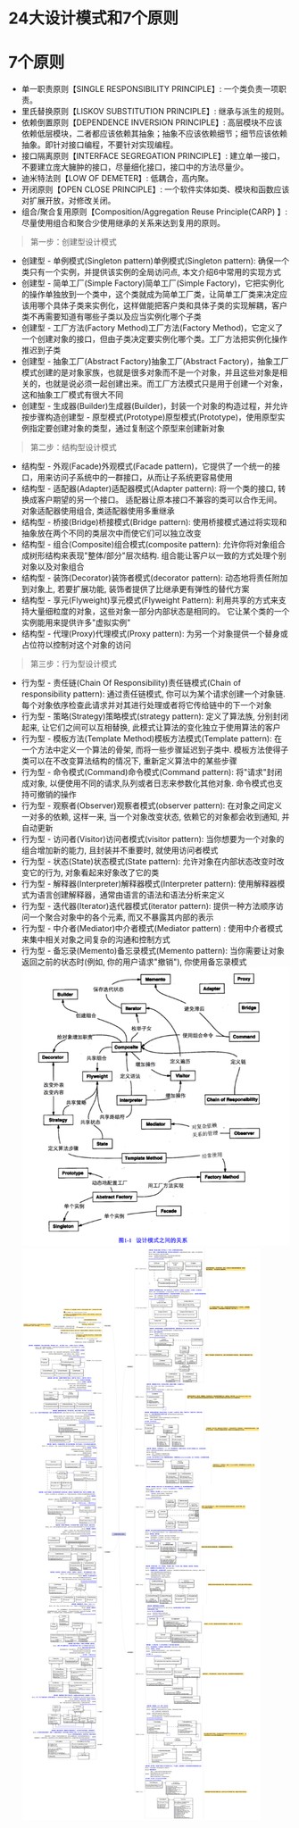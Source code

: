 # 24大设计模式和7个原则
# 7个原则
 - 单一职责原则【SINGLE RESPONSIBILITY PRINCIPLE】: 一个类负责一项职责。
 - 里氏替换原则【LISKOV SUBSTITUTION PRINCIPLE】: 继承与派生的规则。
 - 依赖倒置原则【DEPENDENCE INVERSION PRINCIPLE】: 高层模块不应该依赖低层模块，二者都应该依赖其抽象；抽象不应该依赖细节；细节应该依赖抽象。即针对接口编程，不要针对实现编程。
 - 接口隔离原则【INTERFACE SEGREGATION PRINCIPLE】: 建立单一接口，不要建立庞大臃肿的接口，尽量细化接口，接口中的方法尽量少。
 - 迪米特法则【LOW OF DEMETER】: 低耦合，高内聚。
 - 开闭原则【OPEN CLOSE PRINCIPLE】: 一个软件实体如类、模块和函数应该对扩展开放，对修改关闭。
 - 组合/聚合复用原则【Composition/Aggregation Reuse Principle(CARP) 】: 尽量使用组合和聚合少使用继承的关系来达到复用的原则。


> 第一步：创建型设计模式
 - 创建型 - 单例模式(Singleton pattern)单例模式(Singleton pattern): 确保一个类只有一个实例，并提供该实例的全局访问点, 本文介绍6中常用的实现方式
 - 创建型 - 简单工厂(Simple Factory)简单工厂(Simple Factory)，它把实例化的操作单独放到一个类中，这个类就成为简单工厂类，让简单工厂类来决定应该用哪个具体子类来实例化，这样做能把客户类和具体子类的实现解耦，客户类不再需要知道有哪些子类以及应当实例化哪个子类
 - 创建型 - 工厂方法(Factory Method)工厂方法(Factory Method)，它定义了一个创建对象的接口，但由子类决定要实例化哪个类。工厂方法把实例化操作推迟到子类
 - 创建型 - 抽象工厂(Abstract Factory)抽象工厂(Abstract Factory)，抽象工厂模式创建的是对象家族，也就是很多对象而不是一个对象，并且这些对象是相关的，也就是说必须一起创建出来。而工厂方法模式只是用于创建一个对象，这和抽象工厂模式有很大不同
 - 创建型 - 生成器(Builder)生成器(Builder)，封装一个对象的构造过程，并允许按步骤构造创建型 - 原型模式(Prototype)原型模式(Prototype)，使用原型实例指定要创建对象的类型，通过复制这个原型来创建新对象 
> 第二步：结构型设计模式
 - 结构型 - 外观(Facade)外观模式(Facade pattern)，它提供了一个统一的接口，用来访问子系统中的一群接口，从而让子系统更容易使用
 - 结构型 - 适配器(Adapter)适配器模式(Adapter pattern): 将一个类的接口, 转换成客户期望的另一个接口。 适配器让原本接口不兼容的类可以合作无间。 对象适配器使用组合, 类适配器使用多重继承
 - 结构型 - 桥接(Bridge)桥接模式(Bridge pattern): 使用桥接模式通过将实现和抽象放在两个不同的类层次中而使它们可以独立改变
 - 结构型 - 组合(Composite)组合模式(composite pattern): 允许你将对象组合成树形结构来表现"整体/部分"层次结构. 组合能让客户以一致的方式处理个别对象以及对象组合
 - 结构型 - 装饰(Decorator)装饰者模式(decorator pattern): 动态地将责任附加到对象上, 若要扩展功能, 装饰者提供了比继承更有弹性的替代方案
 - 结构型 - 享元(Flyweight)享元模式(Flyweight Pattern): 利用共享的方式来支持大量细粒度的对象，这些对象一部分内部状态是相同的。 它让某个类的一个实例能用来提供许多"虚拟实例"
 - 结构型 - 代理(Proxy)代理模式(Proxy pattern): 为另一个对象提供一个替身或占位符以控制对这个对象的访问
> 第三步：行为型设计模式
 - 行为型 - 责任链(Chain Of Responsibility)责任链模式(Chain of responsibility pattern): 通过责任链模式, 你可以为某个请求创建一个对象链. 每个对象依序检查此请求并对其进行处理或者将它传给链中的下一个对象
 - 行为型 - 策略(Strategy)策略模式(strategy pattern): 定义了算法族, 分别封闭起来, 让它们之间可以互相替换, 此模式让算法的变化独立于使用算法的客户
 - 行为型 - 模板方法(Template Method)模板方法模式(Template pattern): 在一个方法中定义一个算法的骨架, 而将一些步骤延迟到子类中. 模板方法使得子类可以在不改变算法结构的情况下, 重新定义算法中的某些步骤
 - 行为型 - 命令模式(Command)命令模式(Command pattern): 将"请求"封闭成对象, 以便使用不同的请求,队列或者日志来参数化其他对象. 命令模式也支持可撤销的操作
 - 行为型 - 观察者(Observer)观察者模式(observer pattern): 在对象之间定义一对多的依赖, 这样一来, 当一个对象改变状态, 依赖它的对象都会收到通知, 并自动更新
 - 行为型 - 访问者(Visitor)访问者模式(visitor pattern): 当你想要为一个对象的组合增加新的能力, 且封装并不重要时, 就使用访问者模式
 - 行为型 - 状态(State)状态模式(State pattern): 允许对象在内部状态改变时改变它的行为, 对象看起来好象改了它的类
 - 行为型 - 解释器(Interpreter)解释器模式(Interpreter pattern): 使用解释器模式为语言创建解释器，通常由语言的语法和语法分析来定义
 - 行为型 - 迭代器(Iterator)迭代器模式(iterator pattern): 提供一种方法顺序访问一个聚合对象中的各个元素, 而又不暴露其内部的表示
 - 行为型 - 中介者(Mediator)中介者模式(Mediator pattern) : 使用中介者模式来集中相关对象之间复杂的沟通和控制方式
 - 行为型 - 备忘录(Memento)备忘录模式(Memento pattern): 当你需要让对象返回之前的状态时(例如, 你的用户请求"撤销"), 你使用备忘录模式
![design_overview_3.png](design_overview_3.png)
![design_overview_1.png](design_overview_1.png)
